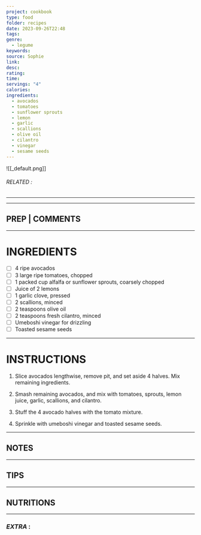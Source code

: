 ```yaml
---
project: cookbook
type: food
folder: recipes
date: 2023-09-26T22:48
tags: 
genre:
  - legume
keywords: 
source: Sophie
link: 
desc: 
rating: 
time: 
servings: "4"
calories: 
ingredients:
  - avocados
  - tomatoes
  - sunflower sprouts
  - lemon
  - garlic
  - scallions
  - olive oil
  - cilantro
  - vinegar
  - sesame seeds
---
```


![[_default.png]]
###### *RELATED* : 
---


---
## PREP | COMMENTS



---
# INGREDIENTS

- [ ] 4 ripe avocados
- [ ] 3 large ripe tomatoes, chopped
- [ ] 1 packed cup alfalfa or sunflower sprouts, coarsely chopped
- [ ] Juice of 2 lemons
- [ ] 1 garlic clove, pressed
- [ ] 2 scallions, minced
- [ ] 2 teaspoons olive oil
- [ ] 2 teaspoons fresh cilantro, minced
- [ ] Umeboshi vinegar for drizzling
- [ ] Toasted sesame seeds

---
# INSTRUCTIONS

1. Slice avocados lengthwise, remove pit, and set aside 4 halves. Mix remaining ingredients.
    
2. Smash remaining avocados, and mix with tomatoes, sprouts, lemon juice, garlic, scallions, and cilantro.
    
3. Stuff the 4 avocado halves with the tomato mixture.
    
4. Sprinkle with umeboshi vinegar and toasted sesame seeds.

---
## NOTES



---
## TIPS



---
## NUTRITIONS



---
### *EXTRA* :



